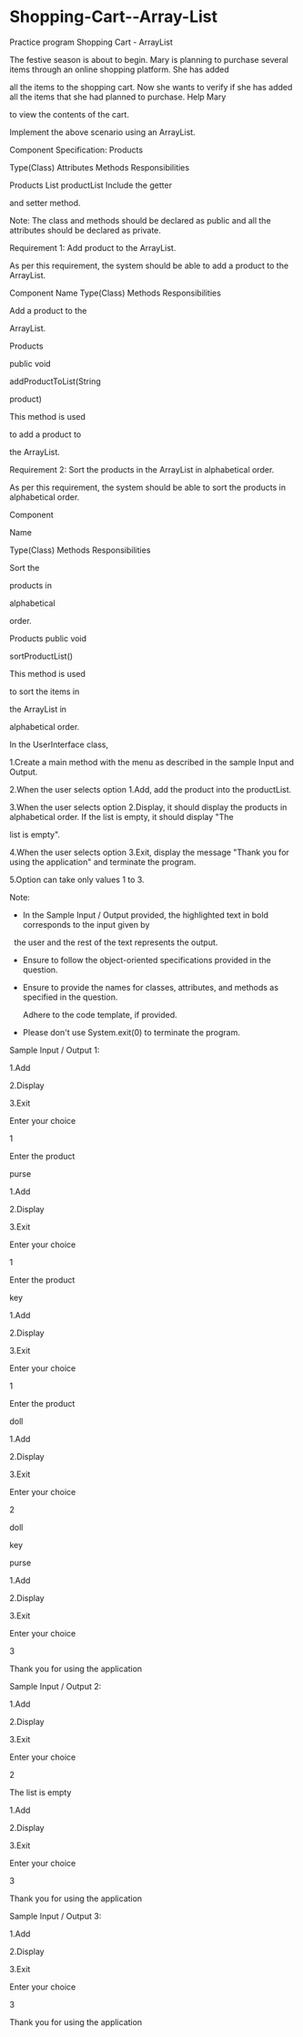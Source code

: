# Shopping-Cart--Array-List
Practice program Shopping Cart - ArrayList

The festive season is about to begin. Mary is planning to purchase several items through an online shopping platform. She has added

all the items to the shopping cart. Now she wants to verify if she has added all the items that she had planned to purchase. Help Mary

to view the contents of the cart.

Implement the above scenario using an ArrayList.

Component Specification: Products

Type(Class) Attributes Methods Responsibilities

Products List<String> productList Include the getter

and setter method.

Note: The class and methods should be declared as public and all the attributes should be declared as private.

Requirement 1: Add product to the ArrayList.

As per this requirement, the system should be able to add a product to the ArrayList.

Component Name Type(Class) Methods Responsibilities

Add a product to the

ArrayList.

Products

public void

addProductToList(String

product)

This method is used

to add a product to

the ArrayList.

Requirement 2: Sort the products in the ArrayList in alphabetical order.

As per this requirement, the system should be able to sort the products in alphabetical order.

Component

Name

Type(Class) Methods Responsibilities

Sort the

products in

alphabetical

order.

Products public void

sortProductList()

This method is used

to sort the items in

the ArrayList in

alphabetical order.

In the UserInterface class,

1.Create a main method with the menu as described in the sample Input and Output.

2.When the user selects option 1.Add, add the product into the productList.

3.When the user selects option 2.Display, it should display the products in alphabetical order. If the list is empty, it should display "The

list is empty".

4.When the user selects option 3.Exit, display the message "Thank you for using the application" and terminate the program.

5.Option can take only values 1 to 3.

Note:

- In the Sample Input / Output provided, the highlighted text in bold corresponds to the input given by   

  the user and the rest of the text represents the output.

- Ensure to follow the object-oriented specifications provided in the question.

- Ensure to provide the names for classes, attributes, and methods as specified in the question.

  Adhere to the code template, if provided.

- Please don't use System.exit(0) to terminate the program.

Sample Input / Output 1:

1.Add

2.Display

3.Exit

Enter your choice

1

Enter the product

purse

1.Add

2.Display

3.Exit

Enter your choice

1

Enter the product

key

1.Add

2.Display

3.Exit

Enter your choice

1

Enter the product

doll

1.Add

2.Display

3.Exit

Enter your choice

2

doll

key

purse

1.Add

2.Display

3.Exit

Enter your choice

3

Thank you for using the application

Sample Input / Output 2:

1.Add

2.Display

3.Exit

Enter your choice

2

The list is empty

1.Add

2.Display

3.Exit

Enter your choice

3

Thank you for using the application

Sample Input / Output 3:

1.Add

2.Display

3.Exit

Enter your choice

3

Thank you for using the application

